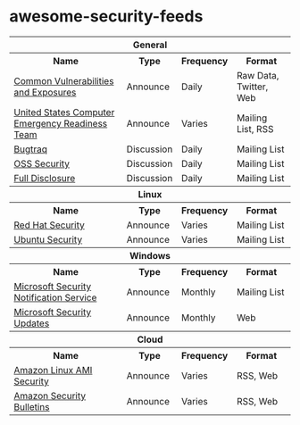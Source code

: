 # awesome-security-feeds

<table>
  <tr><th colspan="4">General</th></tr>
  <tr>
    <th>Name</th>
    <th>Type</th>
    <th>Frequency</th>
    <th>Format</th>
  </tr>
  <tr>
    <td><a href="https://cve.mitre.org/cve/">Common Vulnerabilities and Exposures</a></td>
    <td>Announce</td>
    <td>Daily</td>
    <td>Raw Data, Twitter, Web</td>
  </tr>
  <tr>
    <td><a href="https://www.us-cert.gov/mailing-lists-and-feeds">United States Computer Emergency Readiness Team</a></td>
    <td>Announce</td>
    <td>Varies</td>
    <td>Mailing List, RSS</td>
  </tr>
  <tr>
    <td><a href="http://www.securityfocus.com/archive/1/description#0.3.1">Bugtraq</a></td>
    <td>Discussion</td>
    <td>Daily</td>
    <td>Mailing List</td>
  </tr>
  <tr>
    <td><a href="http://www.openwall.com/lists/oss-security/">OSS Security</a></td>
    <td>Discussion</td>
    <td>Daily</td>
    <td>Mailing List</td>
  </tr>
  <tr>
    <td><a href="https://nmap.org/mailman/listinfo/fulldisclosure">Full Disclosure</a></td>
    <td>Discussion</td>
    <td>Daily</td>
    <td>Mailing List</td>
  </tr>
  <tr><th colspan="4">Linux</th></tr>
  <tr>
    <th>Name</th>
    <th>Type</th>
    <th>Frequency</th>
    <th>Format</th>
  </tr>
  <tr>
    <td><a href="https://www.redhat.com/mailman/listinfo/rhsa-announce">Red Hat Security</a></td>
    <td>Announce</td>
    <td>Varies</td>
    <td>Mailing List</td>
  </tr>
  <tr>
    <td><a href="https://lists.ubuntu.com/mailman/listinfo/ubuntu-security-announce">Ubuntu Security</a></td>
    <td>Announce</td>
    <td>Varies</td>
    <td>Mailing List</td>
  </tr>
  <tr><th colspan="4">Windows</th></tr>
  <tr>
    <th>Name</th>
    <th>Type</th>
    <th>Frequency</th>
    <th>Format</th>
  </tr>
  <tr>
    <td><a href="https://technet.microsoft.com/en-us/security/dd252948.aspx">Microsoft Security Notification Service</a></td>
    <td>Announce</td>
    <td>Monthly</td>
    <td>Mailing List</td>
  </tr>
  <tr>
    <td><a href="https://technet.microsoft.com/en-us/security/bulletins.aspx">Microsoft Security Updates</a></td>
    <td>Announce</td>
    <td>Monthly</td>
    <td>Web</td>
  </tr>
  <tr><th colspan="4">Cloud</th></tr>
  <tr>
    <th>Name</th>
    <th>Type</th>
    <th>Frequency</th>
    <th>Format</th>
  </tr>
  <tr>
    <td><a href="https://alas.aws.amazon.com/">Amazon Linux AMI Security</a></td>
    <td>Announce</td>
    <td>Varies</td>
    <td>RSS, Web</td>
  </tr>
  <tr>
    <td><a href="https://aws.amazon.com/security/security-bulletins/">Amazon Security Bulletins</a></td>
    <td>Announce</td>
    <td>Varies</td>
    <td>RSS, Web</td>
  </tr>
</table>
